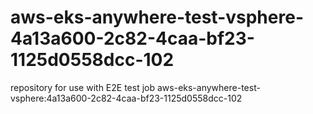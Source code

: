 # aws-eks-anywhere-test-vsphere-4a13a600-2c82-4caa-bf23-1125d0558dcc-102
repository for use with E2E test job aws-eks-anywhere-test-vsphere:4a13a600-2c82-4caa-bf23-1125d0558dcc-102
